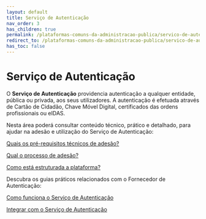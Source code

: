 ```yaml
---
layout: default
title: Serviço de Autenticação
nav_order: 3
has_children: true
permalink: /plataformas-comuns-da-administracao-publica/servico-de-autenticacao
redirect_to: /plataformas-comuns-da-administracao-publica/servico-de-autenticacao
has_toc: false
---
```




# Serviço de Autenticação

O **Serviço de Autenticação** providencia autenticação a qualquer entidade, pública ou privada, aos seus utilizadores. A autenticação é efetuada através de Cartão de Cidadão, Chave Móvel Digital, certificados das ordens profissionais ou eIDAS.

Nesta área poderá consultar conteúdo técnico, prático e detalhado, para ajudar na adesão e utilização do Serviço de Autenticação:

[Quais os pré-requisitos técnicos de adesão?](GuiasMosaico/plataformas-comuns-da-administracao-publica/servico-de-autenticacao/quais-os-pre-requisitos-tecnicos-de-adesao.html)



[Qual o processo de adesão?](../../plataformas-comuns-da-administracao-publica/servico-de-autenticacao/qual-o-processo-de-adesao)

[Como está estruturada a plataforma?](../../plataformas-comuns-da-administracao-publica/servico-de-autenticacao/como-esta-estruturada-a-plataforma)

Descubra os guias práticos relacionados com o Fornecedor de Autenticação:

[Como funciona o Serviço de Autenticação](../../guias-praticos/como-funciona-o-servico-de-autenticacao/)

[Integrar com o Serviço de Autenticação](../../guias-praticos/integrar-com-o-servico-de-autenticacao/)
